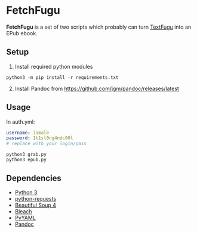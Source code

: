 FetchFugu
==========

**FetchFugu** is a set of two scripts which probably can turn [TextFugu](http://textfugu.com/) into an EPub ebook.

Setup
-----

1. Install required python modules

```
python3 -m pip install -r requirements.txt
``` 

2. Install Pandoc from https://github.com/jgm/pandoc/releases/latest


Usage
------

In auth.yml:
```yaml
username: iamale
password: 1t1sl0ng4ndc00l
# replace with your login/pass
```

```
python3 grab.py
python3 epub.py
```

Dependencies
-------------

* [Python 3](https://www.python.org/)
* [python-requests](http://python-requests.org/)
* [Beautiful Soup 4](http://www.crummy.com/software/BeautifulSoup/)
* [Bleach](http://bleach.readthedocs.org/)
* [PyYAML](http://pyyaml.org/)
* [Pandoc](http://pandoc.org/)